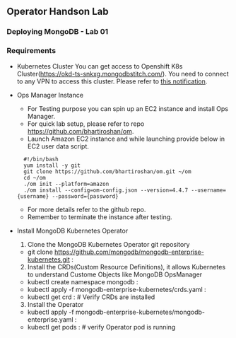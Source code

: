 ## Operator Handson Lab

### Deploying MongoDB - Lab 01
### Requirements
- Kubernetes Cluster
You can get access to Openshift K8s Cluster(https://okd-ts-snkxg.mongodbstitch.com/). You need to connect to any VPN to access this cluster. Please refer to [this notification](https://groups.google.com/a/10gen.com/g/ts/c/ORTO-WmLE8A). 

- Ops Manager Instance
  - For Testing purpose you can spin up an EC2 instance and install Ops Manager. 
  - For quick lab setup, please refer to repo https://github.com/bhartiroshan/om. 
  - Launch Amazon EC2 instance and while launching provide below in EC2 user data script. 
  ```
    #!/bin/bash
    yum install -y git
    git clone https://github.com/bhartiroshan/om.git ~/om
    cd ~/om
    ./om init --platform=amazon
    ./om install --config=om-config.json --version=4.4.7 --username={username} --password={password}
  ```
  - For more details refer to the github repo. 
  - Remember to terminate the instance after testing. 

- Install MongoDB Kubernetes Operator
    1. Clone the MongoDB Kubernetes Operator git repository
    - git clone https://github.com/mongodb/mongodb-enterprise-kubernetes.git :

    2. Install the CRDs(Custom Resource Definitions), it allows Kubernetes to understand Custome Objects like MongoDB OpsManager
    - kubectl create namespace mongodb :
    - kubectl apply -f mongodb-enterprise-kubernetes/crds.yaml :
    - kubectl get crd : # Verify CRDs are installed

    3. Install the Operator
    -  kubectl apply -f mongodb-enterprise-kubernetes/mongodb-enterprise.yaml :
    -  kubectl get pods : # verify Operator pod is running 
